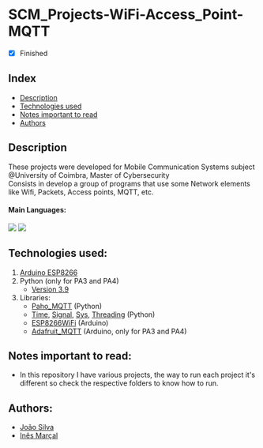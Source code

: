 # SCM_Projects-WiFi-Access_Point-MQTT

- [x] Finished

## Index
- [Description](#description)
- [Technologies used](#technologies-used)
- [Notes important to read](#notes-important-to-read)
- [Authors](#authors)

## Description
These projects were developed for Mobile Communication Systems subject @University of Coimbra, Master of Cybersecurity <br>
Consists in develop a group of programs that use some Network elements like Wifi, Packets, Access points, MQTT, etc.

#### Main Languages:
![](https://img.shields.io/badge/Arduino%20(C++)-00979D?style=flat&logo=Arduino&logoColor=white)
![](https://img.shields.io/badge/Python-333333?style=flat&logo=python&logoColor=4F74DA)

## Technologies used:
1. [Arduino ESP8266](https://www.arduino.cc/en/software)
2. Python (only for PA3 and PA4)
    - [Version 3.9](https://www.python.org/downloads/release/python-390/)
3. Libraries:<br>
    - [Paho_MQTT](https://pypi.org/project/paho-mqtt/) (Python)
    - [Time](), [Signal](), [Sys](), [Threading]() (Python)
    - [ESP8266WiFi](https://github.com/esp8266/Arduino) (Arduino)
    - [Adafruit_MQTT](https://github.com/adafruit/Adafruit_MQTT_Library) (Arduino, only for PA3 and PA4)


## Notes important to read:
   - In this repository I have various projects, the way to run each project it's different so check the respective folders to know how to run.

## Authors:
- [João Silva](https://github.com/joaosilva21)
- [Inês Marçal](https://github.com/inesmarcal)
